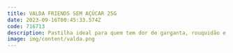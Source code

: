 ```yaml
---
title: VALDA FRIENDS SEM AÇÚCAR 25G
date: 2023-09-16T00:45:33.574Z
code: 716713
description: Pastilha ideal para quem tem dor de garganta, rouquidão e quer ter um háli...
image: img/content/valda.png
---
```


